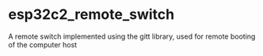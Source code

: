 # esp32c2_remote_switch
A remote switch implemented using the gitt library, used for remote booting of the computer host
